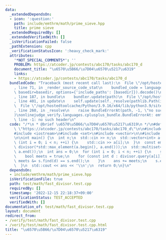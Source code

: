 ```yaml
---
data:
  _extendedDependsOn:
  - icon: ':question:'
    path: include/emthrm/math/prime_sieve.hpp
    title: prime sieve
  _extendedRequiredBy: []
  _extendedVerifiedWith: []
  _isVerificationFailed: false
  _pathExtension: cpp
  _verificationStatusIcon: ':heavy_check_mark:'
  attributes:
    '*NOT_SPECIAL_COMMENTS*': ''
    PROBLEM: https://atcoder.jp/contests/abc170/tasks/abc170_d
    document_title: "\u6570\u5B66/\u7D04\u6570\u5217\u6319"
    links:
    - https://atcoder.jp/contests/abc170/tasks/abc170_d
  bundledCode: "Traceback (most recent call last):\n  File \"/opt/hostedtoolcache/Python/3.9.16/x64/lib/python3.9/site-packages/onlinejudge_verify/documentation/build.py\"\
    , line 71, in _render_source_code_stat\n    bundled_code = language.bundle(stat.path,\
    \ basedir=basedir, options={'include_paths': [basedir]}).decode()\n  File \"/opt/hostedtoolcache/Python/3.9.16/x64/lib/python3.9/site-packages/onlinejudge_verify/languages/cplusplus.py\"\
    , line 187, in bundle\n    bundler.update(path)\n  File \"/opt/hostedtoolcache/Python/3.9.16/x64/lib/python3.9/site-packages/onlinejudge_verify/languages/cplusplus_bundle.py\"\
    , line 401, in update\n    self.update(self._resolve(pathlib.Path(included), included_from=path))\n\
    \  File \"/opt/hostedtoolcache/Python/3.9.16/x64/lib/python3.9/site-packages/onlinejudge_verify/languages/cplusplus_bundle.py\"\
    , line 260, in _resolve\n    raise BundleErrorAt(path, -1, \"no such header\"\
    )\nonlinejudge_verify.languages.cplusplus_bundle.BundleErrorAt: emthrm/math/fast_divisor.hpp:\
    \ line -1: no such header\n"
  code: "/*\n * @brief \u6570\u5B66/\u7D04\u6570\u5217\u6319\n */\n#define PROBLEM\
    \ \"https://atcoder.jp/contests/abc170/tasks/abc170_d\"\n\n#include <algorithm>\n\
    #include <iostream>\n#include <set>\n#include <vector>\n\n#include \"emthrm/math/fast_divisor.hpp\"\
    \n\nint main() {\n  int n;\n  std::cin >> n;\n  std::vector<int> a(n);\n  for\
    \ (int i = 0; i < n; ++i) {\n    std::cin >> a[i];\n  }\n  const emthrm::Divisor\
    \ divisor(*std::max_element(a.begin(), a.end()));\n  std::multiset<int> s(a.begin(),\
    \ a.end());\n  int ans = 0;\n  for (int i = 0; i < n; ++i) {\n    s.erase(s.lower_bound(a[i]));\n\
    \    bool meets = true;\n    for (const int d : divisor.query(a[i])) {\n     \
    \ meets &= s.find(d) == s.end();\n    }\n    ans += meets;\n    s.emplace(a[i]);\n\
    \  }\n  std::cout << ans << '\\n';\n  return 0;\n}\n"
  dependsOn:
  - include/emthrm/math/prime_sieve.hpp
  isVerificationFile: true
  path: test/math/fast_divisor.test.cpp
  requiredBy: []
  timestamp: '2022-12-15 22:18:37+09:00'
  verificationStatus: TEST_ACCEPTED
  verifiedWith: []
documentation_of: test/math/fast_divisor.test.cpp
layout: document
redirect_from:
- /verify/test/math/fast_divisor.test.cpp
- /verify/test/math/fast_divisor.test.cpp.html
title: "\u6570\u5B66/\u7D04\u6570\u5217\u6319"
---
```

